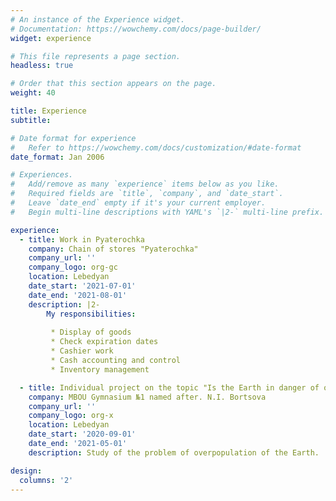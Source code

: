 ```yaml
---
# An instance of the Experience widget.
# Documentation: https://wowchemy.com/docs/page-builder/
widget: experience

# This file represents a page section.
headless: true

# Order that this section appears on the page.
weight: 40

title: Experience
subtitle:

# Date format for experience
#   Refer to https://wowchemy.com/docs/customization/#date-format
date_format: Jan 2006

# Experiences.
#   Add/remove as many `experience` items below as you like.
#   Required fields are `title`, `company`, and `date_start`.
#   Leave `date_end` empty if it's your current employer.
#   Begin multi-line descriptions with YAML's `|2-` multi-line prefix.

experience:
  - title: Work in Pyaterochka
    company: Chain of stores "Pyaterochka"
    company_url: ''
    company_logo: org-gc
    location: Lebedyan
    date_start: '2021-07-01'
    date_end: '2021-08-01'
    description: |2-
        My responsibilities:
        
         * Display of goods
         * Check expiration dates
         * Cashier work
         * Cash accounting and control
         * Inventory management

  - title: Individual project on the topic "Is the Earth in danger of overpopulation?"
    company: MBOU Gymnasium №1 named after. N.I. Bortsova
    company_url: ''
    company_logo: org-x
    location: Lebedyan
    date_start: '2020-09-01'
    date_end: '2021-05-01'
    description: Study of the problem of overpopulation of the Earth.

design:
  columns: '2'
---
```


